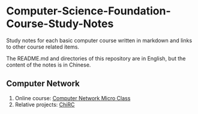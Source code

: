 # Computer-Science-Foundation-Course-Study-Notes

Study notes for each basic computer course written in markdown and links to other course related items.

The README.md and directories of this repository are in English, but the content of the notes is in Chinese.

## Computer Network
1. Online course: [Computer Network Micro Class](https://www.bilibili.com/video/BV1c4411d7jb?spm_id_from=333.999.0.0)
2. Relative projects: [ChiRC](https://github.com/JamieOw119/chirc)